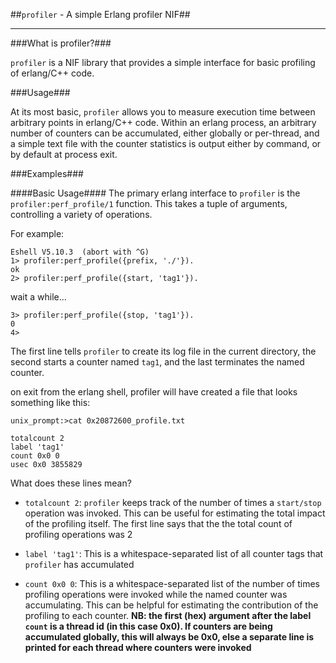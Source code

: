 ##`profiler` - A simple Erlang profiler NIF## 

<hr>
###What is profiler?###

```profiler``` is a NIF library that provides a simple interface for
basic profiling of erlang/C++ code.

###Usage###

At its most basic, ```profiler``` allows you to measure execution time
between arbitrary points in erlang/C++ code.  Within an erlang
process, an arbitrary number of counters can be accumulated, either
globally or per-thread, and a simple text file with the counter
statistics is output either by command, or by default at process exit.

###Examples###

####Basic Usage####
The primary erlang interface to ```profiler``` is the
```profiler:perf_profile/1``` function.  This takes a tuple of
arguments, controlling a variety of operations.

For example:

```
Eshell V5.10.3  (abort with ^G)
1> profiler:perf_profile({prefix, './'}).
ok
2> profiler:perf_profile({start, 'tag1'}).
```

wait a while...

```
3> profiler:perf_profile({stop, 'tag1'}).
0
4>
```

The first line tells ```profiler``` to create its log file in the
current directory, the second starts a counter named ```tag1```, and
the last terminates the named counter.

on exit from the erlang shell, profiler will have created a file that
looks something like this:

```
unix_prompt:>cat 0x20872600_profile.txt

totalcount 2
label 'tag1'
count 0x0 0
usec 0x0 3855829
```

What does these lines mean?

  * ```totalcount 2```: ```profiler``` keeps track of the number of times a
  ```start/stop``` operation was invoked. This can be useful for
  estimating the total impact of the profiling itself. The first line says
  that the the total count of profiling operations was 2

  * ```label 'tag1'```: This is a whitespace-separated list of all
    counter tags that ```profiler``` has accumulated

  * ```count 0x0 0```: This is a whitespace-separated list of the
    number of times profiling operations were invoked while the named
    counter was accumulating.  This can be helpful for estimating the
    contribution of the profiling to each counter. **NB: the first (hex) argument after the label ```count``` is a thread id (in this case 0x0). If counters are being accumulated globally, this will always be 0x0, else a separate line is printed for each thread where counters were invoked**




